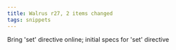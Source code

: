 ```yaml
---
title: Walrus r27, 2 items changed
tags: snippets
---
```


Bring 'set' directive online; initial specs for 'set' directive
